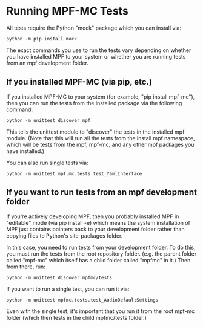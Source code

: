 Running MPF-MC Tests
====================

All tests require the Python "mock" package which you can install via:

`python -m pip install mock`

The exact commands you use to run the tests vary depending on whether you have installed MPF to your system or whether
you are running tests from an mpf development folder.

If you installed MPF-MC (via pip, etc.)
------------------------------------
If you installed MPF-MC to your system (for example, "pip install mpf-mc"), then you can run the tests from the
installed package via the following command:

`python -m unittest discover mpf`

This tells the unittest module to "discover" the tests in the installed mpf module. (Note that this will run all the
tests from the install mpf namespace, which will be tests from the mpf, mpf-mc, and any other mpf packages you have
installed.)

You can also run single tests via:

`python -m unittest mpf.mc.tests.test_YamlInterface`

If you want to run tests from an mpf development folder
-------------------------------------------------------
If you're actively developing MPF, then you probably installed MPF in "editable" mode (via pip install -e) which means
the system installation of MPF just contains pointers back to your development folder rather than copying files to
Python's site-packages folder.

In this case, you need to run tests from your development folder. To do this, you must run the tests from the root
repository folder. (e.g. the parent folder called "mpf-mc" which itself has a child folder called "mpfmc" in it.) Then from
there, run:

`python -m unittest discover mpfmc/tests`

If you want to run a single test, you can run it via:

`python -m unittest mpfmc.tests.test_AudioDefaultSettings`

Even with the single test, it's important that you run it from the root mpf-mc folder (which then tests in the child
mpfmc/tests folder.)

